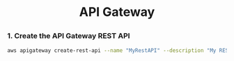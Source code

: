 <h1 style="text-align:center;"> API Gateway</p>

### 1. Create the API Gateway REST API

```bash
aws apigateway create-rest-api --name "MyRestAPI" --description "My REST API using AWS CLI" --region us-east-1

```

